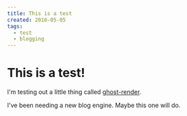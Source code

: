```yaml
---
title: This is a test
created: 2016-05-05
tags:
  - test
  - blogging
---
```


# This is a test!

I'm testing out a little thing called
[ghost-render](https://github.com/mixu/ghost-render).

I've been needing a new blog engine. Maybe this one will do.
